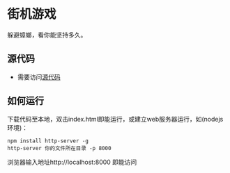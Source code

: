 # 街机游戏

躲避蟑螂，看你能坚持多久。

## 源代码

- 需要访问[源代码](https://github.com/chanyhot/ArcadeGame)

## 如何运行

下载代码至本地，双击index.html即能运行，或建立web服务器运行，如(nodejs环境)：

```
npm install http-server -g
http-server 你的文件所在目录 -p 8000
```
浏览器输入地址http://localhost:8000 即能访问